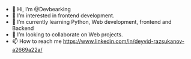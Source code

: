 - 👋 Hi, I’m @Devbearking
- 👀 I’m interested in frontend development.
- 🌱 I’m currently learning Python, Web development, frontend and Backend
- 💞️ I’m looking to collaborate on Web projects.
- 📫 How to reach me https://www.linkedin.com/in/deyvid-razsukanov-a2669a22a/

<!---
Devbearking/Devbearking is a ✨ special ✨ repository because its `README.md` (this file) appears on your GitHub profile.
You can click the Preview link to take a look at your changes.
--->
